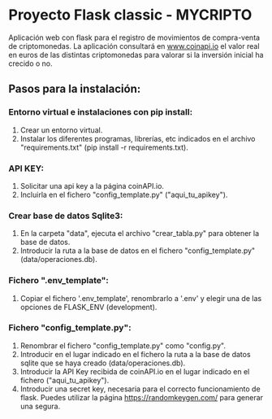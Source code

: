 # Proyecto Flask classic - MYCRIPTO

Aplicación web con flask para el registro de movimientos de compra-venta de criptomonedas. La aplicación consultará en www.coinapi.io el valor real en euros de las distintas criptomonedas para valorar si la inversión inicial ha crecido o no.

## Pasos para la instalación:

### Entorno virtual e instalaciones con pip install:

1. Crear un entorno virtual.
2. Instalar los diferentes programas, librerías, etc indicados en el archivo "requirements.txt" (pip install -r requirements.txt).


### API KEY:

1. Solicitar una api key a la página coinAPI.io. 
2. Incluirla en el fichero "config_template.py" ("aqui_tu_apikey").


### Crear base de datos Sqlite3:

1. En la carpeta "data", ejecuta el archivo "crear_tabla.py" para obtener la base de datos.
2. Introducir la ruta a la base de datos en el fichero "config_template.py" (data/operaciones.db).


### Fichero ".env_template":

1. Copiar el fichero '.env_template', renombrarlo a '.env' y elegir una de las opciones de FLASK_ENV (development).


### Fichero "config_template.py":

1. Renombrar el fichero "config_template.py" como "config.py".
2. Introducir en el lugar indicado en el fichero la ruta a la base de datos sqlite que se haya creado (data/operaciones.db). 
3. Introducir la API Key recibida de coinAPI.io en el lugar indicado en el fichero ("aqui_tu_apikey").
3. Introducir una secret key, necesaria para el correcto funcionamiento de flask. Puedes utilizar la página https://randomkeygen.com/ para generar una segura.
